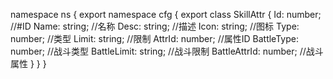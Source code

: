 namespace ns {
	export namespace cfg {
		export class SkillAttr {
			Id: number;		//#ID
			Name: string;		//名称
			Desc: string;		//描述
			Icon: string;		//图标
			Type: number;		//类型
			Limit: string;		//限制
			AttrId: number;		//属性ID
			BattleType: number;		//战斗类型
			BattleLimit: string;		//战斗限制
			BattleAttrId: number;		//战斗属性
		}
	}
}